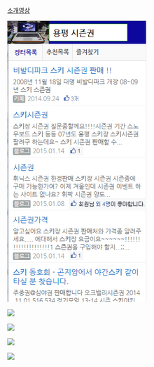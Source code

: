 
[소개영상](https://www.dropbox.com/s/j3dabi0gq095sq1/Final%EC%98%81%EC%83%81.wmv)

![](img/skidemo.jpg)

![](https://fbcdn-sphotos-g-a.akamaihd.net/hphotos-ak-xpa1/t1.0-9/10450637_686330371420525_8357624088021303972_n.jpg)

![](https://scontent-a.xx.fbcdn.net/hphotos-xpa1/t1.0-9/1604461_686330391420523_3102096238415329402_n.jpg)

![](https://fbcdn-sphotos-d-a.akamaihd.net/hphotos-ak-xpa1/t1.0-9/1512363_686330238087205_1031974661135998123_n.jpg)

![](https://scontent-b.xx.fbcdn.net/hphotos-xfa1/t1.0-9/1601053_686330254753870_8650376419930191536_n.jpg)

